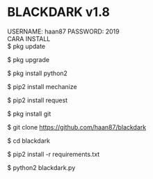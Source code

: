 # BLACKDARK v1.8<br>
USERNAME: haan87 PASSWORD: 2019<br>
CARA INSTALL<br>
$ pkg update<br>

$ pkg upgrade<br>

$ pkg install python2<br>

$ pip2 install mechanize<br>

$ pip2 install request<br>

$ pkg install git<br>

$ git clone https://github.com/haan87/blackdark<br>

$ cd blackdark<br>

$ pip2 install -r requirements.txt<br>

$ python2 blackdark.py<br>
